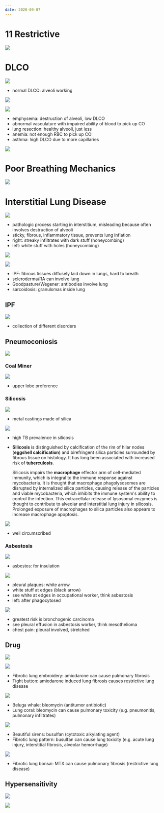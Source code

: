 ```yaml
---
date: 2020-09-07
---
```


# 11 Restrictive

<!-- restrictive lung disease definition -->

![](https://photos.thisispiggy.com/file/wikiFiles/hgEC3Bh.jpg)

# DLCO

<!-- DLCO is, moa, low DLCO causes -->

![](https://photos.thisispiggy.com/file/wikiFiles/2MIakYL.jpg)

- normal DLCO: alveoli working

![](https://photos.thisispiggy.com/file/wikiFiles/PMOSoYh.jpg)

![](https://photos.thisispiggy.com/file/wikiFiles/oZbFU4g.jpg)

- emphysema: destruction of alveoli, low DLCO
- abnormal vasculature with impaired ability of blood to pick up CO
- lung resection: healthy alveoli, just less
- anemia: not enough RBC to pick up CO
- asthma: high DLCO due to more capillaries

<!-- restrictive lung disease 2 types, symptoms and pathogenesis, imaging shows -->

![](https://photos.thisispiggy.com/file/wikiFiles/VF8ecu8.jpg)

# Poor Breathing Mechanics

![](https://photos.thisispiggy.com/file/wikiFiles/9LPGeri.jpg)

# Interstitial Lung Disease

![](https://photos.thisispiggy.com/file/wikiFiles/ihXzJyw.jpg)

- pathologic process starting in interstitium, misleading because often involves destruction of alveoli
- sticky, fibrous, inflammatory tissue, prevents lung inflation
- right: streaky infiltrates with dark stuff (honeycombing)
- left: white stuff with holes (honeycombing)

![](https://photos.thisispiggy.com/file/wikiFiles/ioSBgq7.jpg)

<!-- interstitial diseases include -->

![](https://photos.thisispiggy.com/file/wikiFiles/v0Xx6fk.jpg)

- IPF: fibrous tissues diffusely laid down in lungs, hard to breath
- scleroderma/RA can involve lung
- Goodpasture/Wegener: antibodies involve lung
- sarcoidosis: granulomas inside lung

## IPF

<!-- IPF epidemiology, symptoms, age of onset -->

![](https://photos.thisispiggy.com/file/wikiFiles/WZRhgSw.jpg)

- collection of different disorders

## Pneumoconiosis

<!-- pneumoconiosis includes, lung location, pathogenesis, complication, imaging shows -->

![](https://photos.thisispiggy.com/file/wikiFiles/s6Bx4Gr.jpg)

### Coal Miner

![](https://photos.thisispiggy.com/file/wikiFiles/86DiYSQ.jpg)

- upper lobe preference

### Silicosis

![](https://photos.thisispiggy.com/file/wikiFiles/yGMHX8c.jpg)

- metal castings made of silica

![](https://photos.thisispiggy.com/file/wikiFiles/0cStkgb.jpg)

- high TB prevalence in silicosis

- **Silicosis** is distinguished by calcification of the rim of hilar nodes (**eggshell calcification**) and birefringent silica particles surrounded by fibrous tissue on histology.  It has long been associated with increased risk of **tuberculosis**.

  Silicosis impairs the **macrophage** effector arm of cell-mediated immunity, which is integral to the immune response against mycobacteria.  It is thought that macrophage phagolysosomes are disrupted by internalized silica particles, causing release of the particles and viable mycobacteria, which inhibits the immune system's ability to control the infection.  This extracellular release of lysosomal enzymes is thought to contribute to alveolar and interstitial lung injury in silicosis.  Prolonged exposure of macrophages to silica particles also appears to increase macrophage apoptosis.

![](https://photos.thisispiggy.com/file/wikiFiles/3cuzp1c.jpg)

- well circumscribed

### Asbestosis

![](https://photos.thisispiggy.com/file/wikiFiles/wGKjnxl.jpg)

- asbestos: for insulation

![](https://photos.thisispiggy.com/file/wikiFiles/yUPeXWF.jpg)

- pleural plaques: white arrow
- white stuff at edges (black arrow)
- see white at edges in occupational worker, think asbestosis
- left: after phagocytosed

![](https://photos.thisispiggy.com/file/wikiFiles/wA8OAmh.jpg)

- greatest risk is bronchogenic carcinoma
- see pleural effusion in asbestosis worker, think mesothelioma
- chest pain: pleural involved, stretched

## Drug

<!-- interstitial lung disease drug causes -->

![](https://photos.thisispiggy.com/file/wikiFiles/1pk89uB.jpg)

![](https://photos.thisispiggy.com/file/wikiFiles/gRuqWDx.jpg)

- Fibrotic lung embroidery: amiodarone can cause pulmonary fibrosis
- Tight button: amiodarone induced lung fibrosis causes restrictive lung disease

![](https://i.imgur.com/9DKVw07.jpg)

- Beluga whale: bleomycin (antitumor antibiotic)
- Lung coral: bleomycin can cause pulmonary toxicity (e.g. pneumonitis, pulmonary infiltrates)

![](https://i.imgur.com/bizBioe.jpg)

- Beautiful sirens: busulfan (cytotoxic alkylating agent)
- Fibrotic lung pattern: busulfan can cause lung toxicity (e.g. acute lung injury, interstitial fibrosis, alveolar hemorrhage)

![](https://photos.thisispiggy.com/file/wikiFiles/iaUH29G.jpg)

- Fibrotic lung bonsai: MTX can cause pulmonary fibrosis (restrictive lung disease)

## Hypersensitivity

<!-- interstitial lung disease hypersensitivity cause, pathogenesis, case, diagnosis, treatment -->

![](https://photos.thisispiggy.com/file/wikiFiles/gxREM9n.jpg)

![](https://photos.thisispiggy.com/file/wikiFiles/IrvflRc.jpg)
